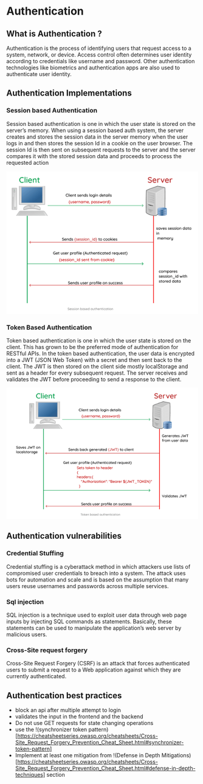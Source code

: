 # Authentication

## What is Authentication ?

Authentication is the process of identifying users that request access to a system, network, or device. Access control often determines user identity according to credentials like username and password. Other authentication technologies like biometrics and authentication apps are also used to authenticate user identity.

## Authentication Implementations

### Session based Authentication

Session based authentication is one in which the user state is stored on the server’s memory. When using a session based auth system, the server creates and stores the session data in the server memory when the user logs in and then stores the session Id in a cookie on the user browser.
The session Id is then sent on subsequent requests to the server and the server compares it with the stored session data and proceeds to process the requested action

![session_diagram](/img/session_diagram.png)

### Token Based Authentication

Token based authentication is one in which the user state is stored on the client. This has grown to be the preferred mode of authentication for RESTful APIs. In the token based authentication, the user data is encrypted into a JWT (JSON Web Token) with a secret and then sent back to the client.
The JWT is then stored on the client side mostly localStorage and sent as a header for every subsequent request. The server receives and validates the JWT before proceeding to send a response to the client.

![token_diagram](img/token_diagram.png)

## Authentication vulnerabilities

### Credential Stuffing

Credential stuffing is a cyberattack method in which attackers use lists of compromised user credentials to breach into a system. The attack uses bots for automation and scale and is based on the assumption that many users reuse usernames and passwords across multiple services.

### Sql injection

SQL injection is a technique used to exploit user data through web page inputs by injecting SQL commands as statements. Basically, these statements can be used to manipulate the application’s web server by malicious users.

### Cross-Site request forgery

Cross-Site Request Forgery (CSRF) is an attack that forces authenticated users to submit a request to a Web application against which they are currently authenticated.

## Authentication best practices

- block an api after multiple attempt to login
- validates the input in the frontend and the backend
- Do not use GET requests for state changing operations
- use the !(synchronizer token pattern)[https://cheatsheetseries.owasp.org/cheatsheets/Cross-Site_Request_Forgery_Prevention_Cheat_Sheet.html#synchronizer-token-pattern]
- Implement at least one mitigation from !(Defense in Depth Mitigations)[https://cheatsheetseries.owasp.org/cheatsheets/Cross-Site_Request_Forgery_Prevention_Cheat_Sheet.html#defense-in-depth-techniques] section
